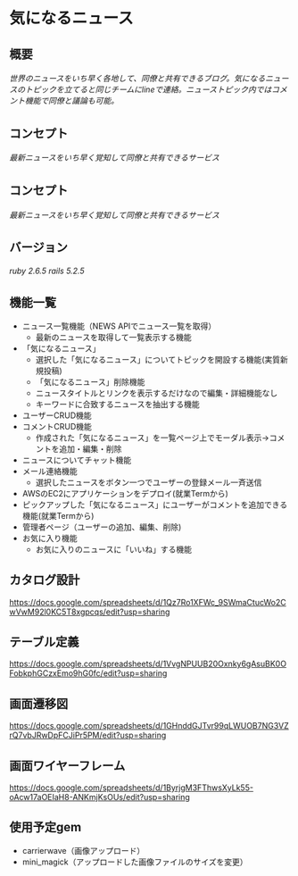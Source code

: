 # 気になるニュース

## 概要

###### 世界のニュースをいち早く各地して、同僚と共有できるブログ。気になるニュースのトピックを立てると同じチームにlineで連絡。ニューストピック内ではコメント機能で同僚と議論も可能。

## コンセプト

###### 最新ニュースをいち早く覚知して同僚と共有できるサービス

## コンセプト

###### 最新ニュースをいち早く覚知して同僚と共有できるサービス

## バージョン

###### ruby 2.6.5 rails 5.2.5

## 機能一覧

- ニュース一覧機能（NEWS APIでニュース一覧を取得）
  - 最新のニュースを取得して一覧表示する機能
- 「気になるニュース」
  - 選択した「気になるニュース」についてトピックを開設する機能(実質新規投稿)
  - 「気になるニュース」削除機能
  - ニュースタイトルとリンクを表示するだけなので編集・詳細機能なし
  - キーワードに合致するニュースを抽出する機能
- ユーザーCRUD機能
- コメントCRUD機能
  - 作成された「気になるニュース」を一覧ページ上でモーダル表示→コメントを追加・編集・削除
- ニュースについてチャット機能
- メール連絡機能
  - 選択したニュースをボタン一つでユーザーの登録メール一斉送信
- AWSのEC2にアプリケーションをデプロイ(就業Termから)
- ピックアップした「気になるニュース」にユーザーがコメントを追加できる機能(就業Termから)
- 管理者ページ（ユーザーの追加、編集、削除)
- お気に入り機能
  - お気に入りのニュースに「いいね」する機能

## カタログ設計
https://docs.google.com/spreadsheets/d/1Qz7Ro1XFWc_9SWmaCtucWo2CwVwM92l0KC5T8xgpcqs/edit?usp=sharing

## テーブル定義
https://docs.google.com/spreadsheets/d/1VvgNPUUB20Oxnky6gAsuBK0OFobkphGCzxEmo9hG0fc/edit?usp=sharing

## 画面遷移図
https://docs.google.com/spreadsheets/d/1GHnddGJTvr99qLWUOB7NG3VZrQ7vbJRwDpFCJiPr5PM/edit?usp=sharing

## 画面ワイヤーフレーム
https://docs.google.com/spreadsheets/d/1ByrjgM3FThwsXyLk55-oAcw17aOEIaH8-ANKmjKsOUs/edit?usp=sharing

## 使用予定gem
- carrierwave（画像アップロード）
- mini_magick（アップロードした画像ファイルのサイズを変更）
